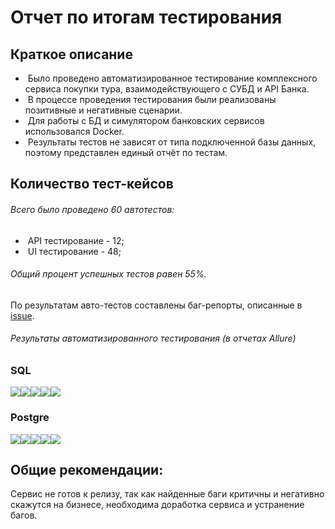 # Отчет по итогам тестирования

## Краткое описание

- ​	Было проведено автоматизированное тестирование комплексного сервиса покупки тура, взаимодействующего с СУБД и API Банка.
- ​	В процессе проведения тестирования были реализованы позитивные и негативные сценарии.
- ​	Для работы с БД и симулятором банковских сервисов использовался Docker.
- ​	Результаты тестов не зависят от типа подключенной базы данных, поэтому представлен единый отчёт по тестам.

## Количество тест-кейсов

###### Всего было проведено 60 автотестов:

- ​	API тестирование - 12;
- ​	UI тестирование - 48;

###### Общий процент успешных тестов равен 55%.

По результатам авто-тестов составлены баг-репорты, описанные в [issue](https://github.com/Khumax/diplom/issues).

###### Результаты автоматизированного тестирования (в отчетах Allure)

### SQL

![](/img/sql/1.png)![](/img/sql/2.png)![](/img/sql/3.png)![](/img/sql/4.png)![](/img/sql/5.png)

### Postgre

![](/img/pgre/1.png)![](/img/pgre/2.png)![](/img/pgre/3.png)![](/img/pgre/4.png)![](/img/pgre/5.png)

## Общие рекомендации:

Сервис не готов к релизу, так как найденные баги критичны и негативно скажутся на бизнесе, необходима доработка сервиса и устранение багов.